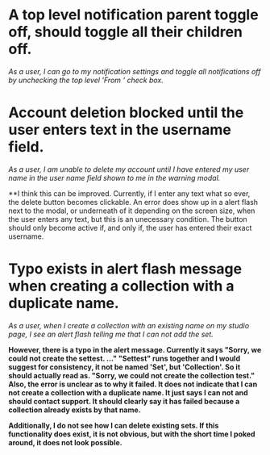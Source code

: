 # A top level notification parent toggle off, should toggle all their children off.

*As a user, I can go to my notification settings and toggle all notifications off by unchecking the top level 'From <type>' check box.*

# Account deletion blocked until the user enters text in the username field.

*As a user, I am unable to delete my account until I have entered my user name in the user name field shown to me in the warning modal.*

**I think this can be improved. Currently, if I enter any text what so ever, the delete button becomes clickable. An error does show up in a alert flash next to the modal, or underneath of it depending on the screen size, when the user enters any text,  but this is an unecessary condition. The button should only become active if, and only if, the user has entered their exact username.

# Typo exists in alert flash message when creating a collection with a duplicate name.

*As a user, when I create a collection with an existing name on my studio page, I see an alert flash telling me that I can not add the set.*

**However, there is a typo in the alert message. Currently it says "Sorry, we could not create the settest. ..." "Settest" runs together and I would suggest for consistency, it not be named 'Set', but 'Collection'. So it should actually read as. "Sorry, we could not create the collection test." Also, the error is unclear as to why it failed. It does not indicate that I can not create a collection with a duplicate name. It just says I can not and should contact support. It should clearly say it has failed because a collection already exists by that name.**

**Additionally, I do not see how I can delete existing sets. If this functionality does exist, it is not obvious, but with the short time I poked around, it does not look possible.**

